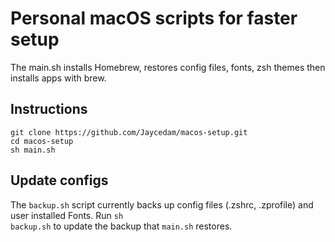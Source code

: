 # Personal macOS scripts for faster setup

The main.sh installs Homebrew, restores config files, fonts, zsh themes then installs apps with brew.

## Instructions

```
git clone https://github.com/Jaycedam/macos-setup.git
cd macos-setup
sh main.sh
```

## Update configs

The `backup.sh` script currently backs up config files (.zshrc, .zprofile) and user installed Fonts. Run <code>sh backup.sh</code> to update the backup that `main.sh` restores.
